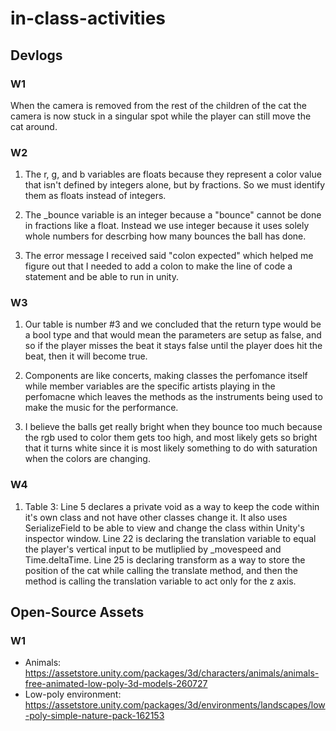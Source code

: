 # in-class-activities
## Devlogs
### W1
When the camera is removed from the rest of the children of the cat the camera is now stuck in a singular spot while the player can still move the cat around.

### W2
1. The r, g, and b variables are floats because they represent a color value that isn't defined by integers alone, but by fractions. So we must identify them as floats instead of integers.

2. The _bounce variable is an integer because a "bounce" cannot be done in fractions like a float. Instead we use integer because it uses solely whole numbers for descrbing how many bounces the ball has done.

3. The error message I received said "colon expected" which helped me figure out that I needed to add a colon to make the line of code a statement and be able to run in unity.

### W3
1. Our table is number #3 and we concluded that the return type would be a bool type and that would mean the parameters are setup as false, and so if the player misses the beat it stays false until the player does hit the beat, then it will become true.

2. Components are like concerts, making classes the perfomance itself while member variables are the specific artists playing in the perfomacne which leaves the methods as the instruments being used to make the music for the performance.

3. I believe the balls get really bright when they bounce too much because the rgb used to color them gets too high, and most likely gets so bright that it turns white since it is most likely something to do with saturation when the colors are changing.

### W4
1. Table 3: Line 5 declares a private void as a way to keep the code within it's own class and not have other classes change it. It also uses SerializeField to be able to view and change the class within Unity's inspector window. Line 22 is declaring the translation variable to equal the player's vertical input to be mutliplied by _movespeed and Time.deltaTime. Line 25 is declaring transform as a way to store the position of the cat while calling the translate method, and then the method is calling the translation variable to act only for the z axis.

## Open-Source Assets
### W1
- Animals: https://assetstore.unity.com/packages/3d/characters/animals/animals-free-animated-low-poly-3d-models-260727 
- Low-poly environment: https://assetstore.unity.com/packages/3d/environments/landscapes/low-poly-simple-nature-pack-162153 